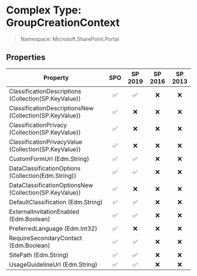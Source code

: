 # Complex Type: GroupCreationContext

> Namespace: Microsoft.SharePoint.Portal

## Properties

Property | SPO | SP 2019 | SP 2016 | SP 2013
----------|:---:|:-------:|:-------:|:-------:
ClassificationDescriptions (Collection(SP.KeyValue)) | ✅ | ✅ | ❌ | ❌
ClassificationDescriptionsNew (Collection(SP.KeyValue)) | ✅ | ❌ | ❌ | ❌
ClassificationPrivacy (Collection(SP.KeyValue)) | ✅ | ❌ | ❌ | ❌
ClassificationPrivacyValue (Collection(SP.KeyValue)) | ✅ | ❌ | ❌ | ❌
CustomFormUrl (Edm.String) | ✅ | ✅ | ❌ | ❌
DataClassificationOptions (Collection(Edm.String)) | ✅ | ✅ | ❌ | ❌
DataClassificationOptionsNew (Collection(SP.KeyValue)) | ✅ | ❌ | ❌ | ❌
DefaultClassification (Edm.String) | ✅ | ✅ | ❌ | ❌
ExternalInvitationEnabled (Edm.Boolean) | ✅ | ✅ | ❌ | ❌
PreferredLanguage (Edm.Int32) | ✅ | ❌ | ❌ | ❌
RequireSecondaryContact (Edm.Boolean) | ✅ | ✅ | ❌ | ❌
SitePath (Edm.String) | ✅ | ✅ | ❌ | ❌
UsageGuidelineUrl (Edm.String) | ✅ | ✅ | ❌ | ❌